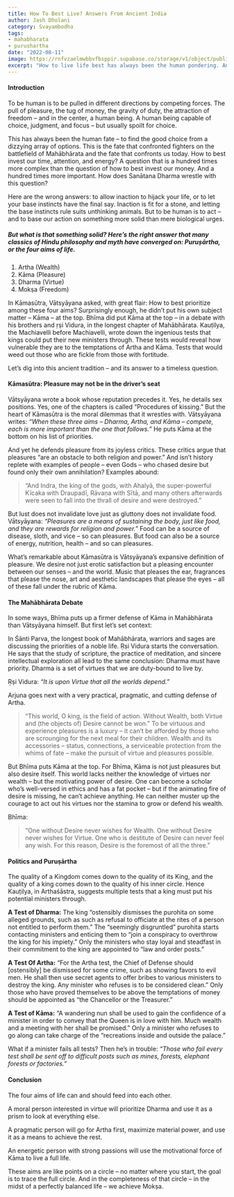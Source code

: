 ```yaml
---
title: How To Best Live? Answers From Ancient India
author: Jash Dholani
category: Svayambodha
tags:
- mahabharata
- purushartha
date: "2022-08-11"
image: https://rnfvzaelmwbbvfbsppir.supabase.co/storage/v1/object/public/brhatwebsite/05dhiti/17.webp
excerpt: "How to live life best has always been the human pondering. Ancient India had the right answer- Puruṣārtha, or the four aims of life."
---
```


#### Introduction
To be human is to be pulled in different directions by competing forces. The pull of pleasure, the tug of money, the gravity of duty, the attraction of freedom – and in the center, a human being. A human being capable of choice, judgment, and focus – but usually spoilt for choice.

This has always been the human fate – to find the good choice from a dizzying array of options. This is the fate that confronted fighters on the battlefield of Mahābhārata and the fate that confronts us today. How to best invest our time, attention, and energy? A question that is a hundred times more complex than the question of how to best invest our money. And a hundred times more important. How does Sanātana Dharma wrestle with this question?

Here are the wrong answers: to allow inaction to hijack your life, or to let your base instincts have the final say. Inaction is fit for a stone, and letting the base instincts rule suits unthinking animals. But to be human is to act – and to base our action on something more solid than mere biological urges.

##### But what is that something solid? Here’s the right answer that many classics of Hindu philosophy and myth have converged on: Puruṣārtha, or the four aims of life.

1. Artha (Wealth)
2. Kāma (Pleasure)
3. Dharma (Virtue)
4. Mokṣa (Freedom)

In Kāmasūtra, Vātsyāyana asked, with great flair: How to best prioritize among these four aims? Surprisingly enough, he didn’t put his own subject matter – Kāma – at the top. Bhīma did put Kāma at the top – in a debate with his brothers and ṛṣi Vidura, in the longest chapter of Mahābhārata. Kauṭilya, the Machiavelli before Machiavelli, wrote down the ingenious tests that kings could put their new ministers through. These tests would reveal how vulnerable they are to the temptations of Artha and Kāma. Tests that would weed out those who are fickle from those with fortitude.

Let’s dig into this ancient tradition – and its answer to a timeless question.

#### Kāmasūtra: Pleasure may not be in the driver’s seat
Vātsyāyana wrote a book whose reputation precedes it. Yes, he details sex positions. Yes, one of the chapters is called “Procedures of kissing.” But the heart of Kāmasūtra is the moral dilemmas that it wrestles with. Vātsyāyana writes: *“When these three aims – Dharma, Artha, and Kāma – compete, each is more important than the one that follows.”* He puts Kāma at the bottom on his list of priorities.

And yet he defends pleasure from its joyless critics. These critics argue that pleasures “are an obstacle to both religion and power.” And isn’t history replete with examples of people – even Gods – who chased desire but found only their own annihilation? Examples abound:

> “And Indra, the king of the gods, with Ahalyā, the super-powerful Kīcaka with Draupadī, Rāvaṇa with Sītā, and many others afterwards were seen to fall into the thrall of desire and were destroyed.”

But lust does not invalidate love just as gluttony does not invalidate food. Vātsyāyana: *“Pleasures are a means of sustaining the body, just like food, and they are rewards for religion and power.”* Food can be a source of disease, sloth, and vice – so can pleasures. But food can also be a source of energy, nutrition, health – and so can pleasures.

What’s remarkable about Kāmasūtra is Vātsyāyana’s expansive definition of pleasure. We desire not just erotic satisfaction but a pleasing encounter between our senses – and the world. Music that pleases the ear, fragrances that please the nose, art and aesthetic landscapes that please the eyes – all of these fall under the rubric of Kāma.

#### The Mahābhārata Debate
In some ways, Bhīma puts up a firmer defense of Kāma in Mahābhārata than Vātsyāyana himself. But first let’s set context:

In Śānti Parva, the longest book of Mahābhārata, warriors and sages are discussing the priorities of a noble life. Ṛṣi Vidura starts the conversation. He says that the study of scripture, the practice of meditation, and sincere intellectual exploration all lead to the same conclusion: Dharma must have priority. Dharma is a set of virtues that we are duty-bound to live by.

Ṛṣi Vidura: *“It is upon Virtue that all the worlds depend.”*

Arjuna goes next with a very practical, pragmatic, and cutting defense of Artha.

> “This world, O king, is the field of action. Without Wealth, both Virtue and (the objects of) Desire cannot be won.” To be virtuous and experience pleasures is a luxury – it can’t be afforded by those who are scrounging for the next meal for their children. Wealth and its accessories – status, connections, a serviceable protection from the whims of fate – make the pursuit of virtue and pleasures possible.

But Bhīma puts Kāma at the top. For Bhīma, Kāma is not just pleasures but also desire itself. This world lacks neither the knowledge of virtues nor wealth – but the motivating power of desire. One can become a scholar who’s well-versed in ethics and has a fat pocket – but if the animating fire of desire is missing, he can’t achieve anything. He can neither muster up the courage to act out his virtues nor the stamina to grow or defend his wealth.

Bhīma:

> “One without Desire never wishes for Wealth. One without Desire never wishes for Virtue. One who is destitute of Desire can never feel any wish. For this reason, Desire is the foremost of all the three.”

#### Politics and Puruṣārtha
The quality of a Kingdom comes down to the quality of its King, and the quality of a king comes down to the quality of his inner circle. Hence Kauṭilya, in Arthaśāstra, suggests multiple tests that a king must put his potential ministers through.

**A Test of Dharma:** The king “ostensibly dismisses the purohita on some alleged grounds, such as such as refusal to officiate at the rites of a person not entitled to perform them.” The “seemingly disgruntled” purohita starts contacting ministers and enticing them to “join a conspiracy to overthrow the king for his impiety.” Only the ministers who stay loyal and steadfast in their commitment to the king are appointed to “law and order posts.”

**A Test Of Artha:** “For the Artha test, the Chief of Defense should [ostensibly] be dismissed for some crime, such as showing favors to evil men. He shall then use secret agents to offer bribes to various ministers to destroy the king. Any minister who refuses is to be considered clean.” Only those who have proved themselves to be above the temptations of money should be appointed as “the Chancellor or the Treasurer.”

**A Test of Kāma:** “A wandering nun shall be used to gain the confidence of a minister in order to convey that the Queen is in love with him. Much wealth and a meeting with her shall be promised.” Only a minister who refuses to go along can take charge of the “recreations inside and outside the palace.”

What if a minister fails all tests? Then he’s in trouble: *“Those who fail every test shall be sent off to difficult posts such as mines, forests, elephant forests or factories.”*

#### Conclusion
The four aims of life can and should feed into each other.

A moral person interested in virtue will prioritize Dharma and use it as a prism to look at everything else.

A pragmatic person will go for Artha first, maximize material power, and use it as a means to achieve the rest.

An energetic person with strong passions will use the motivational force of Kāma to live a full life.

These aims are like points on a circle – no matter where you start, the goal is to trace the full circle. And in the completeness of that circle – in the midst of a perfectly balanced life – we achieve Mokṣa.
